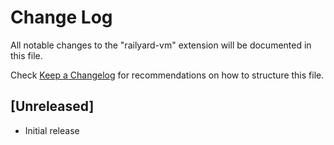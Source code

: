 # Change Log

All notable changes to the "railyard-vm" extension will be documented in this file.

Check [Keep a Changelog](http://keepachangelog.com/) for recommendations on how to structure this file.

## [Unreleased]

- Initial release
